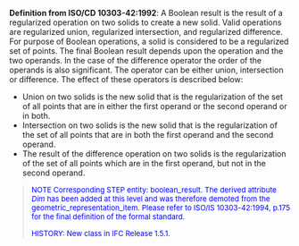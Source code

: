 ﻿**Definition from ISO/CD 10303-42:1992**: A Boolean result is the result of a regularized operation on two solids to create a new solid. Valid operations are regularized union, regularized intersection, and regularized difference. For purpose of Boolean operations, a solid is considered to be a regularized set of points. The final Boolean result depends upon the operation and the two operands. In the case of the difference operator the order of the operands is also significant. The operator can be either union, intersection or difference. The effect of these operators is described below:

* Union on two solids is the new solid that is the regularization of the set of all points that are in either the first operand or the second operand or in both. 
* Intersection on two solids is the new solid that is the regularization of the set of all points that are in both the first operand and the second operand. 
* The result of the difference operation on two solids is the regularization of the set of all points which are in the first operand, but not in the second operand. 

> <font color="#0000FF" size="-1">NOTE Corresponding STEP entity:
		  boolean_result. The derived attribute <i>Dim</i> has been added at this level
		  and was therefore demoted from the geometric_representation_item. Please refer
		  to ISO/IS 10303-42:1994, p.175 for the final definition of the formal standard.
		  </font>
> 
> <font color="#0000FF" size="-1">HISTORY: New class in IFC Release
		  1.5.1.</font>
>